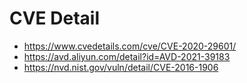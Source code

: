 # CVE Detail

* https://www.cvedetails.com/cve/CVE-2020-29601/
* https://avd.aliyun.com/detail?id=AVD-2021-39183
* https://nvd.nist.gov/vuln/detail/CVE-2016-1906
